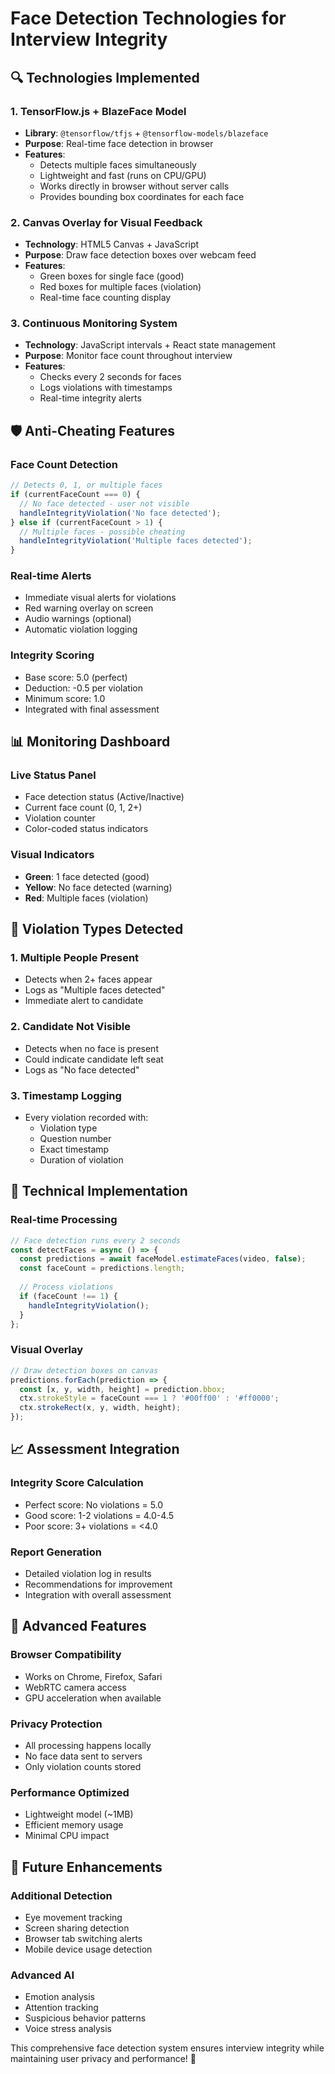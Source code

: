 # Face Detection Technologies for Interview Integrity

## 🔍 **Technologies Implemented**

### **1. TensorFlow.js + BlazeFace Model**
- **Library**: `@tensorflow/tfjs` + `@tensorflow-models/blazeface`
- **Purpose**: Real-time face detection in browser
- **Features**:
  - Detects multiple faces simultaneously
  - Lightweight and fast (runs on CPU/GPU)
  - Works directly in browser without server calls
  - Provides bounding box coordinates for each face

### **2. Canvas Overlay for Visual Feedback**
- **Technology**: HTML5 Canvas + JavaScript
- **Purpose**: Draw face detection boxes over webcam feed
- **Features**:
  - Green boxes for single face (good)
  - Red boxes for multiple faces (violation)
  - Real-time face counting display

### **3. Continuous Monitoring System**
- **Technology**: JavaScript intervals + React state management
- **Purpose**: Monitor face count throughout interview
- **Features**:
  - Checks every 2 seconds for faces
  - Logs violations with timestamps
  - Real-time integrity alerts

## 🛡️ **Anti-Cheating Features**

### **Face Count Detection**
```javascript
// Detects 0, 1, or multiple faces
if (currentFaceCount === 0) {
  // No face detected - user not visible
  handleIntegrityViolation('No face detected');
} else if (currentFaceCount > 1) {
  // Multiple faces - possible cheating
  handleIntegrityViolation('Multiple faces detected');
}
```

### **Real-time Alerts**
- Immediate visual alerts for violations
- Red warning overlay on screen
- Audio warnings (optional)
- Automatic violation logging

### **Integrity Scoring**
- Base score: 5.0 (perfect)
- Deduction: -0.5 per violation
- Minimum score: 1.0
- Integrated with final assessment

## 📊 **Monitoring Dashboard**

### **Live Status Panel**
- Face detection status (Active/Inactive)
- Current face count (0, 1, 2+)
- Violation counter
- Color-coded status indicators

### **Visual Indicators**
- **Green**: 1 face detected (good)
- **Yellow**: No face detected (warning)
- **Red**: Multiple faces (violation)

## 🚨 **Violation Types Detected**

### **1. Multiple People Present**
- Detects when 2+ faces appear
- Logs as "Multiple faces detected"
- Immediate alert to candidate

### **2. Candidate Not Visible**
- Detects when no face is present
- Could indicate candidate left seat
- Logs as "No face detected"

### **3. Timestamp Logging**
- Every violation recorded with:
  - Violation type
  - Question number
  - Exact timestamp
  - Duration of violation

## 🔧 **Technical Implementation**

### **Real-time Processing**
```javascript
// Face detection runs every 2 seconds
const detectFaces = async () => {
  const predictions = await faceModel.estimateFaces(video, false);
  const faceCount = predictions.length;
  
  // Process violations
  if (faceCount !== 1) {
    handleIntegrityViolation();
  }
};
```

### **Visual Overlay**
```javascript
// Draw detection boxes on canvas
predictions.forEach(prediction => {
  const [x, y, width, height] = prediction.bbox;
  ctx.strokeStyle = faceCount === 1 ? '#00ff00' : '#ff0000';
  ctx.strokeRect(x, y, width, height);
});
```

## 📈 **Assessment Integration**

### **Integrity Score Calculation**
- Perfect score: No violations = 5.0
- Good score: 1-2 violations = 4.0-4.5
- Poor score: 3+ violations = <4.0

### **Report Generation**
- Detailed violation log in results
- Recommendations for improvement
- Integration with overall assessment

## 🌟 **Advanced Features**

### **Browser Compatibility**
- Works on Chrome, Firefox, Safari
- WebRTC camera access
- GPU acceleration when available

### **Privacy Protection**
- All processing happens locally
- No face data sent to servers
- Only violation counts stored

### **Performance Optimized**
- Lightweight model (~1MB)
- Efficient memory usage
- Minimal CPU impact

## 🚀 **Future Enhancements**

### **Additional Detection**
- Eye movement tracking
- Screen sharing detection
- Browser tab switching alerts
- Mobile device usage detection

### **Advanced AI**
- Emotion analysis
- Attention tracking
- Suspicious behavior patterns
- Voice stress analysis

This comprehensive face detection system ensures interview integrity while maintaining user privacy and performance! 🎯
